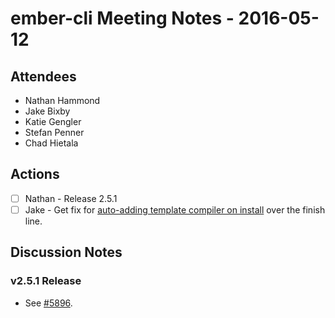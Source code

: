 # ember-cli Meeting Notes - 2016-05-12

## Attendees

- Nathan Hammond
- Jake Bixby
- Katie Gengler
- Stefan Penner
- Chad Hietala

## Actions

- [ ] Nathan - Release 2.5.1
- [ ] Jake - Get fix for [auto-adding template compiler on install](https://github.com/ember-cli/ember-cli/issues/4436) over the finish line.

## Discussion Notes

### v2.5.1 Release

- See [#5896](https://github.com/ember-cli/ember-cli/pull/5896).